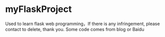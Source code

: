 # myFlaskProject
Used to learn flask web programming，If there is any infringement, please contact to delete, thank you.
Some code comes from blog or Baidu
